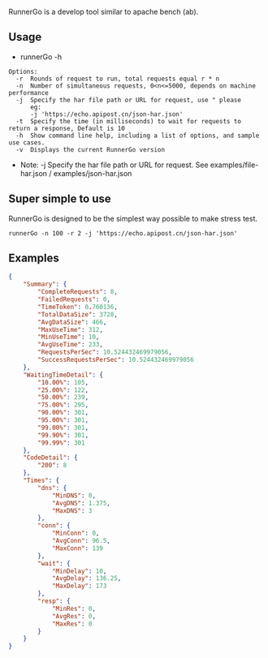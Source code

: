 

RunnerGo is a develop tool similar to apache bench (ab).

## Usage
* runnerGo -h

```
Options:
  -r  Rounds of request to run, total requests equal r * n
  -n  Number of simultaneous requests, 0<n<=5000, depends on machine performance
  -j  Specify the har file path or URL for request, use " please
      eg: 
      -j 'https://echo.apipost.cn/json-har.json'
  -t  Specify the time (in milliseconds) to wait for requests to return a response, Default is 10
  -h  Show command line help, including a list of options, and sample use cases.
  -v  Displays the current RunnerGo version
```

* Note: -j Specify the har file path or URL for request. See examples/file-har.json / examples/json-har.json

## Super simple to use
RunnerGo is designed to be the simplest way possible to make stress test. 

```runnerGo -n 100 -r 2 -j 'https://echo.apipost.cn/json-har.json'```

## Examples
```json
{
    "Summary": {
        "CompleteRequests": 8,
        "FailedRequests": 0,
        "TimeToken": 0.760136,
        "TotalDataSize": 3728,
        "AvgDataSize": 466,
        "MaxUseTime": 312,
        "MinUseTime": 10,
        "AvgUseTime": 233,
        "RequestsPerSec": 10.524432469979056,
        "SuccessRequestsPerSec": 10.524432469979056
    },
    "WaitingTimeDetail": {
        "10.00%": 105,
        "25.00%": 122,
        "50.00%": 239,
        "75.00%": 295,
        "90.00%": 301,
        "95.00%": 301,
        "99.00%": 301,
        "99.90%": 301,
        "99.99%": 301
    },
    "CodeDetail": {
        "200": 8
    },
    "Times": {
        "dns": {
            "MinDNS": 0,
            "AvgDNS": 1.375,
            "MaxDNS": 3
        },
        "conn": {
            "MinConn": 0,
            "AvgConn": 96.5,
            "MaxConn": 139
        },
        "wait": {
            "MinDelay": 10,
            "AvgDelay": 136.25,
            "MaxDelay": 173
        },
        "resp": {
            "MinRes": 0,
            "AvgRes": 0,
            "MaxRes": 0
        }
    }
}
```